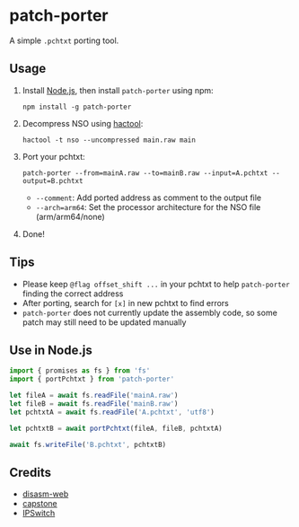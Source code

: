 # patch-porter

A simple `.pchtxt` porting tool.

## Usage

1. Install [Node.js](https://nodejs.org), then install `patch-porter` using npm:

    ```shell
    npm install -g patch-porter
    ```

2. Decompress NSO using [hactool](https://github.com/SciresM/hactool):

    ```shell
    hactool -t nso --uncompressed main.raw main
    ```

3. Port your pchtxt:

    ```shell
    patch-porter --from=mainA.raw --to=mainB.raw --input=A.pchtxt --output=B.pchtxt
    ```
    - `--comment`: Add ported address as comment to the output file
    - `--arch=arm64`: Set the processor architecture for the NSO file (arm/arm64/none)

4. Done!

## Tips
- Please keep `@flag offset_shift ...` in your pchtxt to help `patch-porter` finding the correct address
- After porting, search for `[x]` in new pchtxt to find errors
- `patch-porter` does not currently update the assembly code, so some patch may still need to be updated manually

## Use in Node.js

```javascript
import { promises as fs } from 'fs'
import { portPchtxt } from 'patch-porter'

let fileA = await fs.readFile('mainA.raw')
let fileB = await fs.readFile('mainB.raw')
let pchtxtA = await fs.readFile('A.pchtxt', 'utf8')

let pchtxtB = await portPchtxt(fileA, fileB, pchtxtA)

await fs.writeFile('B.pchtxt', pchtxtB)
```

## Credits

- [disasm-web](https://github.com/CzBiX/disasm-web)
- [capstone](https://github.com/capstone-engine/capstone)
- [IPSwitch](https://github.com/3096/ipswitch)
